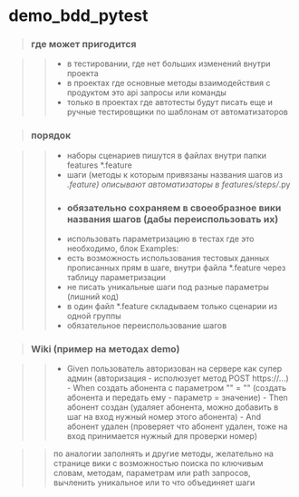 # demo_bdd_pytest



> ### где может пригодится


  >> - в тестировании, где нет больших изменений внутри проекта
  >> - в проектах где основные методы взаимодействия с продуктом это api запросы или команды
  >> - только в проектах где автотесты будут писать еще и ручные тестировщики по шаблонам от автоматизаторов


> ### порядок


  >> - наборы сценариев пишутся в файлах внутри папки features *.feature
  >> - шаги (методы к которым привязаны названия шагов из *.feature) описывают автоматизаторы в features/steps/*.py
  >> - ### обязательно сохраняем в своеобразное вики названия шагов (дабы переиспользовать их)
  >> - использовать параметризацию в тестах где это необходимо, блок Examples:
  >> - есть возможность использования тестовых данных прописанных прям в шаге, внутри файла *.feature через 
       таблицу параметризации
  >> - не писать уникальные шаги под разные параметры (лишний код)
  >> - в один файл *.feature складываем только сценарии из одной группы
  >> - обязательное переиспользование шагов


> ### Wiki (пример на методах demo)


  >> - Given пользователь авторизован на сервере как супер админ (авторизация - исполюзует метод POST https://...)
     - When создать абонента с параметром "<param>" = "<value>" (создать абонента и передать ему -  параметр = значение)
     - Then абонент создан (удаляет абонента, можно добавить в шаг на вход нужный номер этого абонента)
		 - And абонент удален (проверяет что абонент удален, тоже на вход принимается нужный для проверки номер)

  >> по аналогии заполнять и другие методы, желательно на странице вики с возможностью поиска по ключивым словам,
     методам, параметрам или path запросов, вычленить уникальное или то что объединяет шаги
